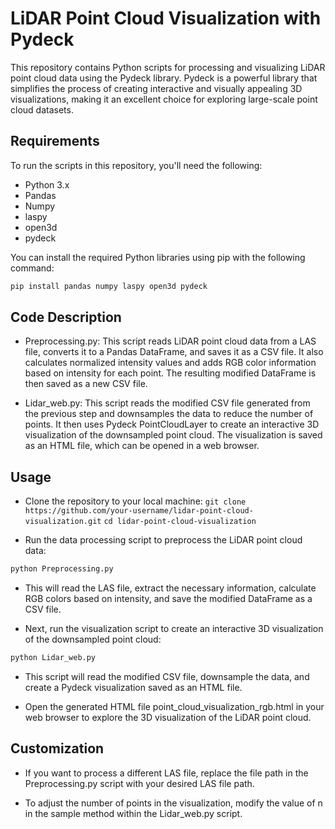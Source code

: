 # LiDAR Point Cloud Visualization with Pydeck

This repository contains Python scripts for processing and visualizing LiDAR point cloud data using the Pydeck library. Pydeck is a powerful library that simplifies the process of creating interactive and visually appealing 3D visualizations, making it an excellent choice for exploring large-scale point cloud datasets.

## Requirements

To run the scripts in this repository, you'll need the following:

- Python 3.x
- Pandas
- Numpy
- laspy
- open3d
- pydeck

You can install the required Python libraries using pip with the following command:

``` bash 
pip install pandas numpy laspy open3d pydeck 
```

## Code Description

- Preprocessing.py: This script reads LiDAR point cloud data from a LAS file, converts it to a Pandas DataFrame, and saves it as a CSV file. It also calculates normalized intensity values and adds RGB color information based on intensity for each point. The resulting modified DataFrame is then saved as a new CSV file.

- Lidar_web.py: This script reads the modified CSV file generated from the previous step and downsamples the data to reduce the number of points. It then uses Pydeck PointCloudLayer to create an interactive 3D visualization of the downsampled point cloud. The visualization is saved as an HTML file, which can be opened in a web browser.

## Usage
- Clone the repository to your local machine:
`git clone https://github.com/your-username/lidar-point-cloud-visualization.git`
`cd lidar-point-cloud-visualization`

- Run the data processing script to preprocess the LiDAR point cloud data:

```bash
python Preprocessing.py
```

- This will read the LAS file, extract the necessary information, calculate RGB colors based on intensity, and save the modified DataFrame as a CSV file.

- Next, run the visualization script to create an interactive 3D visualization of the downsampled point cloud:

```bash
python Lidar_web.py
```

- This script will read the modified CSV file, downsample the data, and create a Pydeck visualization saved as an HTML file.

- Open the generated HTML file point_cloud_visualization_rgb.html in your web browser to explore the 3D visualization of the LiDAR point cloud.

## Customization
- If you want to process a different LAS file, replace the file path in the Preprocessing.py script with your desired LAS file path.

- To adjust the number of points in the visualization, modify the value of n in the sample method within the Lidar_web.py script.
